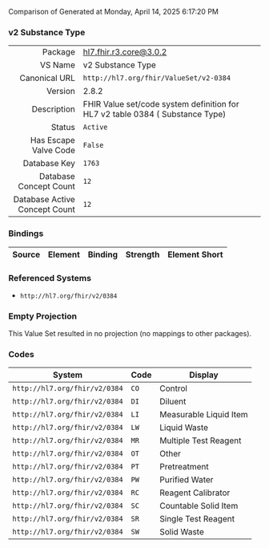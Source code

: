 Comparison of 
Generated at Monday, April 14, 2025 6:17:20 PM

### v2 Substance Type

|      |     |
| ---: | --- |
| Package | hl7.fhir.r3.core@3.0.2 |
| VS Name | v2 Substance Type |
| Canonical URL | `http://hl7.org/fhir/ValueSet/v2-0384` |
| Version | 2.8.2 |
| Description | FHIR Value set/code system definition for HL7 v2 table 0384 ( Substance Type) |
| Status | `Active` |
| Has Escape Valve Code | `False` |
| Database Key | `1763` |
| Database Concept Count | `12` |
| Database Active Concept Count | `12` |
### Bindings

| Source | Element | Binding | Strength | Element Short |
| ------ | ------- | ------- | -------- | ------------- |

### Referenced Systems

* `http://hl7.org/fhir/v2/0384`
### Empty Projection

This Value Set resulted in no projection (no mappings to other packages).

### Codes

| System | Code | Display |
| ------ | ---- | ------- |
| `http://hl7.org/fhir/v2/0384` | `CO` | Control |
| `http://hl7.org/fhir/v2/0384` | `DI` | Diluent |
| `http://hl7.org/fhir/v2/0384` | `LI` | Measurable Liquid Item |
| `http://hl7.org/fhir/v2/0384` | `LW` | Liquid Waste |
| `http://hl7.org/fhir/v2/0384` | `MR` | Multiple Test Reagent |
| `http://hl7.org/fhir/v2/0384` | `OT` | Other |
| `http://hl7.org/fhir/v2/0384` | `PT` | Pretreatment |
| `http://hl7.org/fhir/v2/0384` | `PW` | Purified Water |
| `http://hl7.org/fhir/v2/0384` | `RC` | Reagent Calibrator |
| `http://hl7.org/fhir/v2/0384` | `SC` | Countable Solid Item |
| `http://hl7.org/fhir/v2/0384` | `SR` | Single Test Reagent |
| `http://hl7.org/fhir/v2/0384` | `SW` | Solid Waste |
